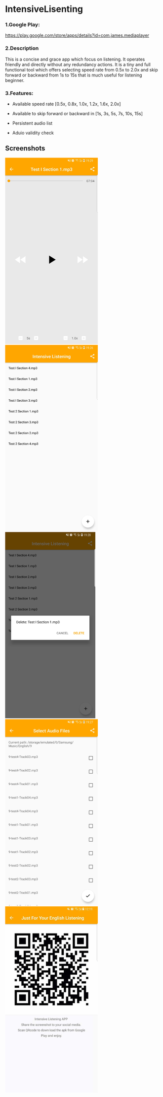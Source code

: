 # IntensiveLisenting
### 1.Google Play:
https://play.google.com/store/apps/details?id=com.james.mediaplayer

### 2.Description
This is a concise and grace app which focus on listening. It operates friendly and directly without any redundancy actions. It is a tiny and full functional tool which offers selecting speed rate from 0.5x to 2.0x and skip forward or backward from 1s to 15s that is much useful for listening beginner.

### 3.Features:
- Available speed rate  [0.5x, 0.8x, 1.0x, 1.2x, 1.6x, 2.0x]

- Available to skip forward or backward in [1s, 3s, 5s, 7s, 10s, 15s]

- Persistent audio list

- Aduio validity check

Screenshots
-------------

<img src="screenshots/1957064944.jpg" height="600" alt="Screenshot"/> <img src="screenshots/1002828097.jpg" height="600" alt="Screenshot"/>
<img src="screenshots/1403227013.jpg" height="600" alt="Screenshot"/> <img src="screenshots/1678014421.jpg" height="600" alt="Screenshot"/> 
<img src="screenshots/266001124.jpg" height="600" alt="Screenshot"/> 
